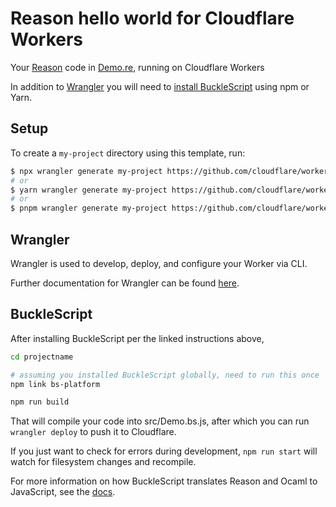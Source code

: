 # Reason hello world for Cloudflare Workers

Your [Reason](https://reasonml.github.io/) code in [Demo.re](https://github.com/cloudflare/reason-worker-hello-world/blob/master/src/Demo.re), running on Cloudflare Workers

In addition to [Wrangler](https://github.com/cloudflare/wrangler) you will need to [install BuckleScript](https://reasonml.github.io/docs/en/installation) using npm or Yarn.

## Setup

To create a `my-project` directory using this template, run:

```sh
$ npx wrangler generate my-project https://github.com/cloudflare/workers-sdk/templates/experimental/worker-reason
# or
$ yarn wrangler generate my-project https://github.com/cloudflare/workers-sdk/templates/experimental/worker-reason
# or
$ pnpm wrangler generate my-project https://github.com/cloudflare/workers-sdk/templates/experimental/worker-reason
```

## Wrangler

Wrangler is used to develop, deploy, and configure your Worker via CLI.

Further documentation for Wrangler can be found [here](https://developers.cloudflare.com/workers/tooling/wrangler).

## BuckleScript

After installing BuckleScript per the linked instructions above,

```sh
cd projectname

# assuming you installed BuckleScript globally, need to run this once
npm link bs-platform

npm run build
```

That will compile your code into src/Demo.bs.js, after which you can run `wrangler deploy` to push it to Cloudflare.

If you just want to check for errors during development, `npm run start` will watch for filesystem changes and recompile.

For more information on how BuckleScript translates Reason and Ocaml to JavaScript, see the [docs](https://reasonml.github.io/docs/en/interop).
